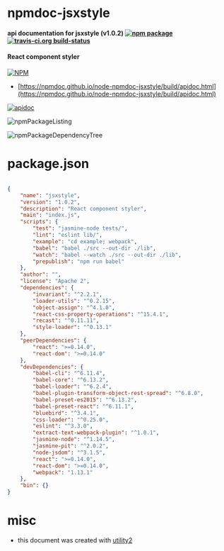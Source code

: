 # npmdoc-jsxstyle

#### api documentation for  jsxstyle (v1.0.2)  [![npm package](https://img.shields.io/npm/v/npmdoc-jsxstyle.svg?style=flat-square)](https://www.npmjs.org/package/npmdoc-jsxstyle) [![travis-ci.org build-status](https://api.travis-ci.org/npmdoc/node-npmdoc-jsxstyle.svg)](https://travis-ci.org/npmdoc/node-npmdoc-jsxstyle)

#### React component styler

[![NPM](https://nodei.co/npm/jsxstyle.png?downloads=true&downloadRank=true&stars=true)](https://www.npmjs.com/package/jsxstyle)

- [https://npmdoc.github.io/node-npmdoc-jsxstyle/build/apidoc.html](https://npmdoc.github.io/node-npmdoc-jsxstyle/build/apidoc.html)

[![apidoc](https://npmdoc.github.io/node-npmdoc-jsxstyle/build/screenCapture.buildCi.browser.%252Ftmp%252Fbuild%252Fapidoc.html.png)](https://npmdoc.github.io/node-npmdoc-jsxstyle/build/apidoc.html)

![npmPackageListing](https://npmdoc.github.io/node-npmdoc-jsxstyle/build/screenCapture.npmPackageListing.svg)

![npmPackageDependencyTree](https://npmdoc.github.io/node-npmdoc-jsxstyle/build/screenCapture.npmPackageDependencyTree.svg)



# package.json

```json

{
    "name": "jsxstyle",
    "version": "1.0.2",
    "description": "React component styler",
    "main": "index.js",
    "scripts": {
        "test": "jasmine-node tests/",
        "lint": "eslint lib/",
        "example": "cd example; webpack",
        "babel": "babel ./src --out-dir ./lib",
        "watch": "babel --watch ./src --out-dir ./lib",
        "prepublish": "npm run babel"
    },
    "author": "",
    "license": "Apache 2",
    "dependencies": {
        "invariant": "^2.2.1",
        "loader-utils": "^0.2.15",
        "object-assign": "^4.1.0",
        "react-css-property-operations": "^15.4.1",
        "recast": "^0.11.11",
        "style-loader": "^0.13.1"
    },
    "peerDependencies": {
        "react": ">=0.14.0",
        "react-dom": ">=0.14.0"
    },
    "devDependencies": {
        "babel-cli": "^6.11.4",
        "babel-core": "^6.13.2",
        "babel-loader": "^6.2.4",
        "babel-plugin-transform-object-rest-spread": "^6.8.0",
        "babel-preset-es2015": "^6.13.2",
        "babel-preset-react": "^6.11.1",
        "bluebird": "^3.4.1",
        "css-loader": "^0.25.0",
        "eslint": "^3.3.0",
        "extract-text-webpack-plugin": "^1.0.1",
        "jasmine-node": "^1.14.5",
        "jasmine-pit": "^2.0.2",
        "node-jsdom": "^3.1.5",
        "react": ">=0.14.0",
        "react-dom": ">=0.14.0",
        "webpack": "1.13.1"
    },
    "bin": {}
}
```



# misc
- this document was created with [utility2](https://github.com/kaizhu256/node-utility2)
